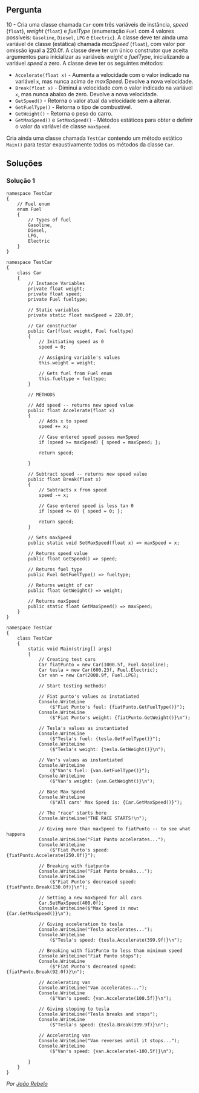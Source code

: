 ## Pergunta

10 - Cria uma classe chamada `Car` com três variáveis de instância, _speed_
(`float`), _weight_ (`float`) e _fuelType_ (enumeração `Fuel` com 4 valores
possíveis: `Gasoline`, `Diesel`, `LPG` e `Electric`). A classe deve ter ainda
uma variável de classe (estática) chamada _maxSpeed_ (`float`), com valor por
omissão igual a 220.0f. A classe deve ter um único construtor que aceita
argumentos para inicializar as variáveis  _weight_ e _fuelType_, inicializando
a variável _speed_ a zero. A classe deve ter os seguintes métodos:

* `Accelerate(float x)` - Aumenta a velocidade com o valor indicado na
  variável `x`, mas nunca acima de _maxSpeed_. Devolve a nova velocidade.
* `Break(float x)` - Diminui a velocidade com o valor indicado na variável `x`,
  mas nunca abaixo de zero. Devolve a nova velocidade.
* `GetSpeed()` - Retorna o valor atual da velocidade sem a alterar.
* `GetFuelType()` - Retorna o tipo de combustível.
* `GetWeight()` - Retorna o peso do carro.
* `GetMaxSpeed()` e `SetMaxSpeed()` - Métodos estáticos para obter e definir
  o valor da variável de classe `maxSpeed`.

Cria ainda uma classe chamada `TestCar` contendo um método estático `Main()`
para testar exaustivamente todos os métodos da classe `Car`.

## Soluções

### Solução 1

```CSharp
namespace TestCar
{
    // Fuel enum
    enum Fuel
    {
        // Types of fuel
        Gasoline,
        Diesel,
        LPG,
        Electric
    }
}
```

```Csharp
namespace TestCar
{
    class Car
    {
        // Instance Variables
        private float weight;
        private float speed;
        private Fuel fueltype;

        // Static variables
        private static float maxSpeed = 220.0f;

        // Car constructor
        public Car(float weight, Fuel fueltype)
        {
            // Initiating speed as 0
            speed = 0;

            // Assigning variable's values
            this.weight = weight;

            // Gets fuel from Fuel enum
            this.fueltype = fueltype;
        }

        // METHODS

        // Add speed -- returns new speed value
        public float Accelerate(float x)
        {
            // Adds x to speed
            speed += x;

            // Case entered speed passes maxSpeed
            if (speed >= maxSpeed) { speed = maxSpeed; };

            return speed;

        }

        // Subtract speed -- returns new speed value
        public float Break(float x)
        {
            // Subtracts x from speed
            speed -= x;

            // Case entered speed is less tan 0
            if (speed <= 0) { speed = 0; };

            return speed;
        }

        // Sets maxSpeed
        public static void SetMaxSpeed(float x) => maxSpeed = x;

        // Returns speed value
        public float GetSpeed() => speed;

        // Returns fuel type
        public Fuel GetFuelType() => fueltype;

        // Returns weight of car
        public float GetWeight() => weight;

        // Returns maxSpeed
        public static float GetMaxSpeed() => maxSpeed;
    }
}
```

```CSharp
namespace TestCar
{
    class TestCar
    {
        static void Main(string[] args)
        {
            // Creating test cars
            Car fiatPunto = new Car(1000.5f, Fuel.Gasoline);
            Car tesla = new Car(600.23f, Fuel.Electric);
            Car van = new Car(2000.9f, Fuel.LPG);

            // Start testing methods!

            // Fiat punto's values as instatiated
            Console.WriteLine
                ($"Fiat Punto's fuel: {fiatPunto.GetFuelType()}");
            Console.WriteLine
                ($"Fiat Punto's weight: {fiatPunto.GetWeight()}\n");

            // Tesla's values as instantiated
            Console.WriteLine
                ($"Tesla's fuel: {tesla.GetFuelType()}");
            Console.WriteLine
                ($"Tesla's weight: {tesla.GetWeight()}\n");

            // Van's values as instantiated
            Console.WriteLine
                ($"Van's fuel: {van.GetFuelType()}");
            Console.WriteLine
                ($"Van's weight: {van.GetWeight()}\n");

            // Base Max Speed
            Console.WriteLine
                ($"All cars' Max Speed is: {Car.GetMaxSpeed()}");

            // The "race" starts here
            Console.WriteLine("THE RACE STARTS!\n");

            // Giving more than maxSpeed to fiatPunto -- to see what happens
            Console.WriteLine("Fiat Punto accelerates...");
            Console.WriteLine
                ($"Fiat Punto's speed: {fiatPunto.Accelerate(250.0f)}");

            // Breaking with fiatpunto
            Console.WriteLine("Fiat Punto breaks...");
            Console.WriteLine
                ($"Fiat Punto's decreased speed: {fiatPunto.Break(130.0f)}\n");

            // Setting a new maxSpeed for all cars
            Car.SetMaxSpeed(400.0f);
            Console.WriteLine($"Max Speed is now: {Car.GetMaxSpeed()}\n");

            // Giving acceleration to tesla
            Console.WriteLine("Tesla accelerates...");
            Console.WriteLine
                ($"Tesla's speed: {tesla.Accelerate(399.9f)}\n");

            // Breaking with fiatPunto to less than minimum speed
            Console.WriteLine("Fiat Punto stops");
            Console.WriteLine
                ($"Fiat Punto's decreased speed: {fiatPunto.Break(92.0f)}\n");

            // Accelerating van
            Console.WriteLine("Van accelerates...");
            Console.WriteLine
                ($"Van's speed: {van.Accelerate(100.5f)}\n");

            // Giving stoping to tesla
            Console.WriteLine("Tesla breaks and stops");
            Console.WriteLine
                ($"Tesla's speed: {tesla.Break(399.9f)}\n");

            // Accelerating van
            Console.WriteLine("Van reverses until it stops...");
            Console.WriteLine
                ($"Van's speed: {van.Accelerate(-100.5f)}\n");

        }
    }
}
```

*Por [João Rebelo](https://github.com/JBernardoRebelo)*